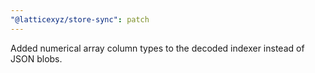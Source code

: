 ```yaml
---
"@latticexyz/store-sync": patch
---
```


Added numerical array column types to the decoded indexer instead of JSON blobs.
